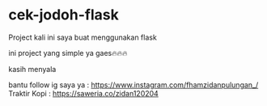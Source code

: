 ﻿# cek-jodoh-flask

Project kali ini saya buat menggunakan flask 

ini project yang simple ya gaes🔥🔥🔥


kasih menyala 


bantu follow ig saya ya : https://www.instagram.com/fhamzidanpulungan_/
Traktir Kopi : https://saweria.co/zidan120204
